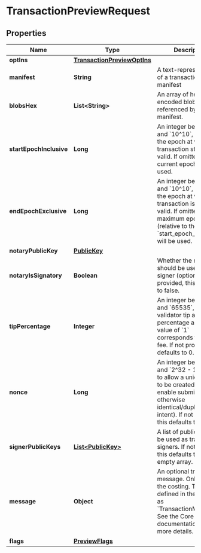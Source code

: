 

# TransactionPreviewRequest


## Properties

| Name | Type | Description | Notes |
|------------ | ------------- | ------------- | -------------|
|**optIns** | [**TransactionPreviewOptIns**](TransactionPreviewOptIns.md) |  |  [optional] |
|**manifest** | **String** | A text-representation of a transaction manifest |  |
|**blobsHex** | **List&lt;String&gt;** | An array of hex-encoded blob data, if referenced by the manifest. |  [optional] |
|**startEpochInclusive** | **Long** | An integer between &#x60;0&#x60; and &#x60;10^10&#x60;, marking the epoch at which the transaction startsbeing valid. If omitted, the current epoch will be used.  |  [optional] |
|**endEpochExclusive** | **Long** | An integer between &#x60;0&#x60; and &#x60;10^10&#x60;, marking the epoch at which the transaction is no longer valid. If omitted, a maximum epoch (relative to the &#x60;start_epoch_inclusive&#x60;) will be used.  |  [optional] |
|**notaryPublicKey** | [**PublicKey**](PublicKey.md) |  |  [optional] |
|**notaryIsSignatory** | **Boolean** | Whether the notary should be used as a signer (optional). If not provided, this defaults to false.  |  [optional] |
|**tipPercentage** | **Integer** | An integer between &#x60;0&#x60; and &#x60;65535&#x60;, giving the validator tip as a percentage amount. A value of &#x60;1&#x60; corresponds to a 1% fee. If not provided, this defaults to 0.  |  [optional] |
|**nonce** | **Long** | An integer between &#x60;0&#x60; and &#x60;2^32 - 1&#x60;, chosen to allow a unique intent to be created (to enable submitting an otherwise identical/duplicate intent). If not provided, this defaults to 0.  |  [optional] |
|**signerPublicKeys** | [**List&lt;PublicKey&gt;**](PublicKey.md) | A list of public keys to be used as transaction signers. If not provided, this defaults to an empty array.  |  [optional] |
|**message** | **Object** | An optional transaction message. Only affects the costing. This type is defined in the Core API as &#x60;TransactionMessage&#x60;. See the Core API documentation for more details.  |  [optional] |
|**flags** | [**PreviewFlags**](PreviewFlags.md) |  |  [optional] |



